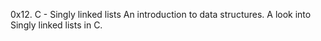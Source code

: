 0x12. C - Singly linked lists
An introduction to data structures. A look into Singly linked lists in C.
